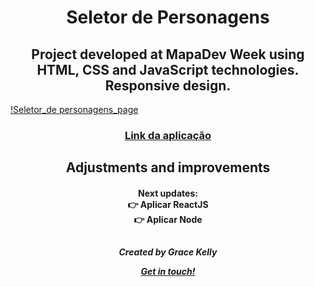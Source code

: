 <h1 align="center">
  Seletor de Personagens
</h1>
<h2 align="center">
Project developed at MapaDev Week using HTML, CSS and JavaScript technologies. Responsive design.
</h2>

[!Seletor_de personagens_page](https://user-images.githubusercontent.com/98786475/170773380-6fe96766-ec32-4f3a-9aa7-4c56d8b3e66d.mp4)

<h3 align="center">
  
[Link da aplicação](https://graceksouzaa.github.io/Seletor-de-personagens/)

</h3>

##
<h2 align="center">
Adjustments and improvements
</h2>

<h4 align="center">

Next updates: <br>
👉 Aplicar ReactJS <br>
👉 Aplicar Node
</h4>

##
<h5 align="center">
Created by Grace Kelly 
<br>

[Get in touch!](https://www.linkedin.com/in/grace-souza-19075716a/)
</h5>
